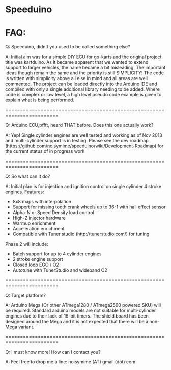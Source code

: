 Speeduino
=========

FAQ:
=========

Q: Speeduino, didn't you used to be called something else?

A: Initial aim was for a simple DIY ECU for go-karts and the original project title was kartduino. As it became apparent that we wanted to extend support to larger vehicles, the name became a bit misleading.
The important ideas though remain the same and the priority is still SIMPLICITY! The code is written with simplicity above all else in mind and all areas are well commented. The project can be loaded directly into the Arduino IDE and compiled with only a single additional library needing to be added. Where code is complex or low level, a high level pseudo code example is given to explain what is being performed. 

========================================================================

Q: Arduino ECU,pffft, heard THAT before. Does this one actually work?

A: Yep! Single cylinder engines are well tested and working as of Nov 2013 and multi-cylinder support is in testing. Please see the dev roadmap (https://github.com/noisymime/speeduino/wiki/Development-Roadmap) for the current status of in progress work

========================================================================

Q: So what can it do?

A: Initial plan is for injection and ignition control on single cylinder 4 stroke engines. 
Features:
* 8x8 maps with interpolation
* Support for missing tooth crank wheels up to 36-1 with hall effect sensor
* Alpha-N or Speed Density load control
* High-Z injector hardware
* Warmup enrichment
* Acceleration enrichment
* Compatible with Tuner studio (http://tunerstudio.com/) for tuning

Phase 2 will include:
* Batch support for up to 4 cylinder engines
* 2 stroke engine support
* Closed loop EGO / O2 
* Autotune with TunerStudio and wideband O2

========================================================================

Q: Target platform?

A: Arduino Mega (Or other ATmega1280 / ATmega2560 powered SKU) will be required. Standard arduino models are not suitable for multi-cylinder engines due to their lack of 16-bit timers. The shield board has been designed around the Mega and it is not expected that there will be a non-Mega variant. 

========================================================================

Q: I must know more! How can I contact you?

A: Feel free to drop me a line: noisymime (AT) gmail (dot) com
